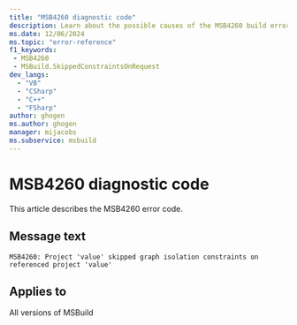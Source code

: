 ```yaml
---
title: "MSB4260 diagnostic code"
description: Learn about the possible causes of the MSB4260 build error, and get troubleshooting tips.
ms.date: 12/06/2024
ms.topic: "error-reference"
f1_keywords:
 - MSB4260
 - MSBuild.SkippedConstraintsOnRequest
dev_langs:
  - "VB"
  - "CSharp"
  - "C++"
  - "FSharp"
author: ghogen
ms.author: ghogen
manager: mijacobs
ms.subservice: msbuild
---
```


# MSB4260 diagnostic code

<!-- :::ErrorDefinitionDescription::: -->
<!-- :::editable-content name="introDescription"::: -->
This article describes the MSB4260 error code.
<!-- :::editable-content-end::: -->

## Message text

`MSB4260: Project 'value' skipped graph isolation constraints on referenced project 'value'`

<!-- :::editable-content name="postOutputDescription"::: -->
<!--
LOCALIZATION: {0} and {1} are file paths
-->
<!-- :::editable-content-end::: -->
<!-- :::ErrorDefinitionDescription-end::: -->

## Applies to

All versions of MSBuild
